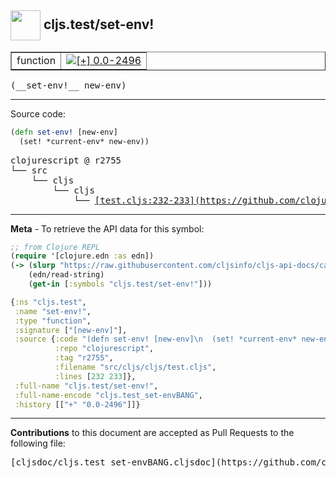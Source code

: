 ## <img width="48px" valign="middle" src="http://i.imgur.com/Hi20huC.png"> cljs.test/set-env!

 <table border="1">
<tr>

<td>function</td>
<td><a href="https://github.com/cljsinfo/cljs-api-docs/tree/0.0-2496"><img valign="middle" alt="[+] 0.0-2496" src="https://img.shields.io/badge/+-0.0--2496-lightgrey.svg"></a> </td>
</tr>
</table>

 <samp>
(__set-env!__ new-env)<br>
</samp>

---





Source code:

```clj
(defn set-env! [new-env]
  (set! *current-env* new-env))
```

 <pre>
clojurescript @ r2755
└── src
    └── cljs
        └── cljs
            └── <ins>[test.cljs:232-233](https://github.com/clojure/clojurescript/blob/r2755/src/cljs/cljs/test.cljs#L232-L233)</ins>
</pre>


---

__Meta__ - To retrieve the API data for this symbol:

```clj
;; from Clojure REPL
(require '[clojure.edn :as edn])
(-> (slurp "https://raw.githubusercontent.com/cljsinfo/cljs-api-docs/catalog/cljs-api.edn")
    (edn/read-string)
    (get-in [:symbols "cljs.test/set-env!"]))
```

```clj
{:ns "cljs.test",
 :name "set-env!",
 :type "function",
 :signature ["[new-env]"],
 :source {:code "(defn set-env! [new-env]\n  (set! *current-env* new-env))",
          :repo "clojurescript",
          :tag "r2755",
          :filename "src/cljs/cljs/test.cljs",
          :lines [232 233]},
 :full-name "cljs.test/set-env!",
 :full-name-encode "cljs.test_set-envBANG",
 :history [["+" "0.0-2496"]]}

```

---

__Contributions__ to this document are accepted as Pull Requests to the following file:

 <pre>
[cljsdoc/cljs.test_set-envBANG.cljsdoc](https://github.com/cljsinfo/cljs-api-docs/blob/master/cljsdoc/cljs.test_set-envBANG.cljsdoc)
</pre>


